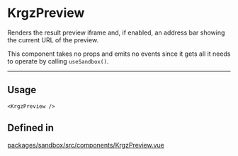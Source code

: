 # KrgzPreview

Renders the result preview iframe and, if enabled, an address bar showing the current URL of the preview.

This component takes no props and emits no events since it gets all it needs to operate by calling `useSandbox()`.

---

## Usage

```vue live
<KrgzPreview />
```

## Defined in

[packages/sandbox/src/components/KrgzPreview.vue](https://github.com/frontendat/karagoz/blob/main/packages/sandbox/src/components/KrgzPreview.vue)
